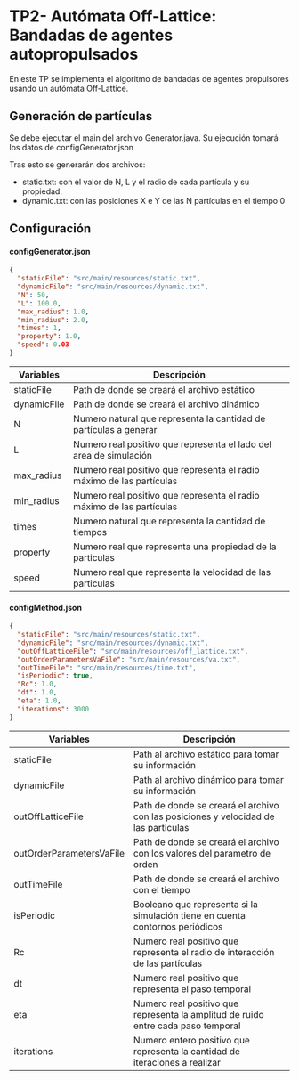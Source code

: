 # TP2- Autómata Off-Lattice: Bandadas de agentes autopropulsados

En este TP se implementa el algoritmo de bandadas de agentes propulsores usando un autómata Off-Lattice.

## Generación de partículas

Se debe ejecutar el main del archivo Generator.java. Su ejecución tomará los datos de configGenerator.json

Tras esto se generarán dos archivos:
- static.txt: con el valor de N, L y el radio de cada partícula y su propiedad.
- dynamic.txt: con las posiciones X e Y de las N partículas en el tiempo 0


## Configuración

#### configGenerator.json 

``` json
{
  "staticFile": "src/main/resources/static.txt",
  "dynamicFile": "src/main/resources/dynamic.txt",
  "N": 50,
  "L": 100.0,
  "max_radius": 1.0,
  "min_radius": 2.0,
  "times": 1,
  "property": 1.0,
  "speed": 0.03
}
```

| Variables    | Descripción                                                           |
|--------------|-----------------------------------------------------------------------|
| staticFile   | Path de donde se creará el archivo estático                           | 
| dynamicFile  | Path de donde se creará el archivo dinámico                           | 
| N            | Numero natural que representa la cantidad de partículas a generar     | 
| L            | Numero real positivo que representa el lado del area de simulación    | 
| max_radius   | Numero real positivo que representa el radio máximo de las partículas | 
| min_radius   | Numero real positivo que representa el radio máximo de las partículas | 
| times        | Numero natural que representa la cantidad de tiempos                  |
| property     | Numero real que representa una propiedad de la particulas             |   
| speed        | Numero real que representa la velocidad de las particulas             |      
 
#### configMethod.json 

``` json
{
  "staticFile": "src/main/resources/static.txt",
  "dynamicFile": "src/main/resources/dynamic.txt",
  "outOffLatticeFile": "src/main/resources/off_lattice.txt",
  "outOrderParametersVaFile": "src/main/resources/va.txt",
  "outTimeFile": "src/main/resources/time.txt",
  "isPeriodic": true,
  "Rc": 1.0,
  "dt": 1.0,
  "eta": 1.0,
  "iterations": 3000
}
```

| Variables                 | Descripción                                                                          |
|---------------------------|--------------------------------------------------------------------------------------|
| staticFile                | Path al archivo estático para tomar su información                                   | 
| dynamicFile               | Path al archivo dinámico para tomar su información                                   | 
| outOffLatticeFile         | Path de donde se creará el archivo con las posiciones y velocidad de las particulas  | 
| outOrderParametersVaFile  | Path de donde se creará el archivo con los valores del parametro de orden            | 
| outTimeFile               | Path de donde se creará el archivo con el tiempo                                     | 
| isPeriodic                | Booleano que representa si la simulación tiene en cuenta contornos periódicos        | 
| Rc                        | Numero real positivo que representa el radio de interacción de las partículas        | 
| dt                        | Numero real positivo que representa el paso temporal                                 | 
| eta                       | Numero real positivo que representa la amplitud de ruido entre cada paso temporal    | 
| iterations                | Numero entero positivo que representa la cantidad de iteraciones a realizar          | 
 